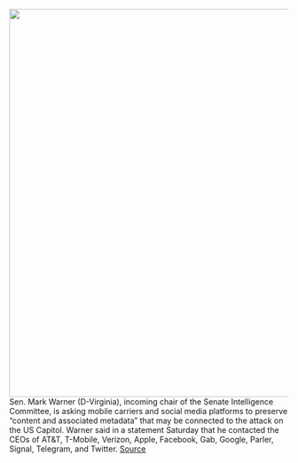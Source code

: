 <img src='https://cdn.vox-cdn.com/thumbor/vMqPigjTczAFuTquVfhcc5SYPcE=/0x0:2040x1327/1200x800/filters:focal(857x501:1183x827)/cdn.vox-cdn.com/uploads/chorus_image/image/68643478/GettyImages_1230453521.0.jpg' width='700px' /><br/>
Sen. Mark Warner (D-Virginia), incoming chair of the Senate Intelligence Committee, is asking mobile carriers and social media platforms to preserve “content and associated metadata” that may be  connected to the attack on the US Capitol. Warner said in a statement Saturday that he contacted the CEOs of AT&T, T-Mobile, Verizon, Apple, Facebook, Gab, Google, Parler, Signal, Telegram, and Twitter.
<a href='https://www.theverge.com/2021/1/9/22222200/social-media-telco-urged-preserve-evidence-capitol-attack-twitter-facebook-google-verizon-apple'> Source <a/>